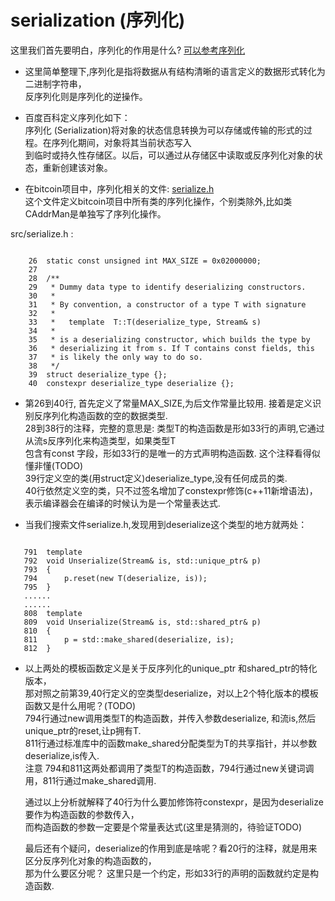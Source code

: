 # serialization (序列化)
这里我们首先要明白，序列化的作用是什么? [可以参考序列化][serialize]    

* 这里简单整理下,序列化是指将数据从有结构清晰的语言定义的数据形式转化为二进制字符串，        
  反序列化则是序列化的逆操作。                  

* 百度百科定义序列化如下：      
序列化 (Serialization)将对象的状态信息转换为可以存储或传输的形式的过程。在序列化期间，对象将其当前状态写入        
到临时或持久性存储区。以后，可以通过从存储区中读取或反序列化对象的状态，重新创建该对象。           

* 在bitcoin项目中，序列化相关的文件: [serialize.h][ser_src]              
  这个文件定义bitcoin项目中所有类的序列化操作，个别类除外,比如类CAddrMan是单独写了序列化操作。


src/serialize.h :    
<pre><code>
    26	static const unsigned int MAX_SIZE = 0x02000000;     
    27	
    28	/**
    29	 * Dummy data type to identify deserializing constructors.
    30	 *
    31	 * By convention, a constructor of a type T with signature
    32	 *
    33	 *   template <typename Stream> T::T(deserialize_type, Stream& s)
    34	 *
    35	 * is a deserializing constructor, which builds the type by
    36	 * deserializing it from s. If T contains const fields, this
    37	 * is likely the only way to do so.
    38	 */
    39	struct deserialize_type {};
    40	constexpr deserialize_type deserialize {};
</code></pre>

* 第26到40行, 首先定义了常量MAX_SIZE,为后文作常量比较用. 接着是定义识别反序列化构造函数的空的数据类型.         
  28到38行的注释，完整的意思是: 类型T的构造函数是形如33行的声明,它通过从流s反序列化来构造类型，如果类型T      
  包含有const 字段，形如33行的是唯一的方式声明构造函数. 这个注释看得似懂非懂(TODO)      
  39行定义空的类(用struct定义)deserialize_type,没有任何成员的类.             
  40行依然定义空的类，只不过签名增加了constexpr修饰(c++11新增语法)，表示编译器会在编译的时候认为是一个常量表达式.     
  
* 当我们搜索文件serialize.h,发现用到deserialize这个类型的地方就两处：
<pre><code>
   791	template<typename Stream, typename T>
   792	void Unserialize(Stream& is, std::unique_ptr<const T>& p)
   793	{
   794	    p.reset(new T(deserialize, is));
   795	}
   ...... 
   ......
   808	template<typename Stream, typename T>
   809	void Unserialize(Stream& is, std::shared_ptr<const T>& p)
   810	{
   811	    p = std::make_shared<const T>(deserialize, is);
   812	}
</code></pre>
- 以上两处的模板函数定义是关于反序列化的unique_ptr 和shared_ptr的特化版本，          
  那对照之前第39,40行定义的空类型deserialize，对以上2个特化版本的模板函数又是什么用呢？(TODO)         
  794行通过new调用类型T的构造函数，并传入参数deserialize, 和流is,然后unique_ptr的reset,让p拥有T.      
  811行通过标准库中的函数make_shared分配类型为T的共享指针，并以参数deserialize,is传入.    
  注意 794和811这两处都调用了类型T的构造函数，794行通过new关键词调用，811行通过make_shared调用.
  
  通过以上分析就解释了40行为什么要加修饰符constexpr，是因为deserialize 要作为构造函数的参数传入，      
  而构造函数的参数一定要是个常量表达式(这里是猜测的，待验证TODO)      

  最后还有个疑问，deserialize的作用到底是啥呢？看20行的注释，就是用来区分反序列化对象的构造函数的，          
  那为什么要区分呢？ 这里只是一个约定，形如33行的声明的函数就约定是构造函数.















[ser_src]:https://github.com/bitcoin/bitcoin/blob/master/src/serialize.h
[serialize]:http://blog.csdn.net/kiritow/article/details/53129096